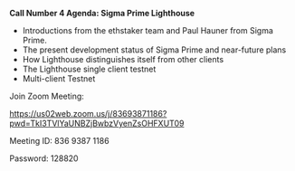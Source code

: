 
**Call Number 4 Agenda: Sigma Prime Lighthouse**

- Introductions from the ethstaker team and Paul Hauner from Sigma Prime.
- The present development status of Sigma Prime and near-future plans
- How Lighthouse distinguishes itself from other clients
- The Lighthouse single client testnet
- Multi-client Testnet


Join Zoom Meeting: 

https://us02web.zoom.us/j/83693871186?pwd=TkI3TVlYaUNBZjBwbzVyenZsOHFXUT09

Meeting ID: 836 9387 1186

Password: 128820
